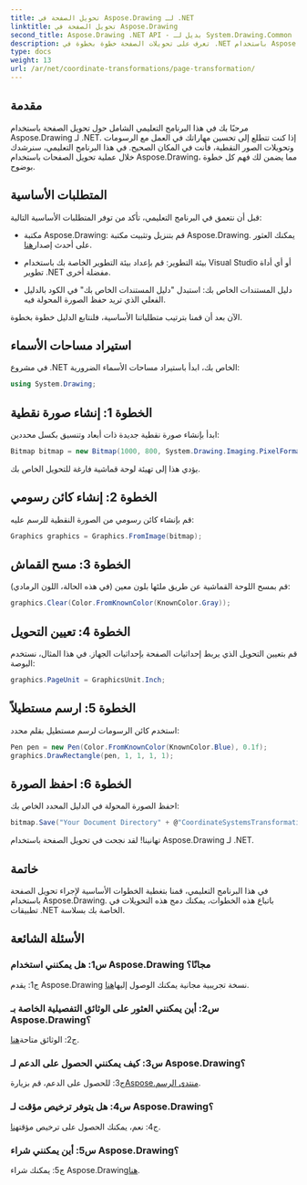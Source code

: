 ```yaml
---
title: تحويل الصفحة في Aspose.Drawing لـ .NET
linktitle: تحويل الصفحة في Aspose.Drawing
second_title: Aspose.Drawing .NET API - بديل لـ System.Drawing.Common
description: تعرف على تحويلات الصفحة خطوة بخطوة في .NET باستخدام Aspose.Drawing. عزز مهاراتك في الرسم باستخدام هذا البرنامج التعليمي الشامل.
type: docs
weight: 13
url: /ar/net/coordinate-transformations/page-transformation/
---
```

## مقدمة

مرحبًا بك في هذا البرنامج التعليمي الشامل حول تحويل الصفحة باستخدام Aspose.Drawing لـ .NET. إذا كنت تتطلع إلى تحسين مهاراتك في العمل مع الرسومات وتحويلات الصور النقطية، فأنت في المكان الصحيح. في هذا البرنامج التعليمي، سنرشدك خلال عملية تحويل الصفحات باستخدام Aspose.Drawing، مما يضمن لك فهم كل خطوة بوضوح.

## المتطلبات الأساسية

قبل أن نتعمق في البرنامج التعليمي، تأكد من توفر المتطلبات الأساسية التالية:

-  مكتبة Aspose.Drawing: قم بتنزيل وتثبيت مكتبة Aspose.Drawing. يمكنك العثور على أحدث إصدار[هنا](https://releases.aspose.com/drawing/net/).

- بيئة التطوير: قم بإعداد بيئة التطوير الخاصة بك باستخدام Visual Studio أو أي أداة تطوير .NET مفضلة أخرى.

- دليل المستندات الخاص بك: استبدل "دليل المستندات الخاص بك" في الكود بالدليل الفعلي الذي تريد حفظ الصورة المحولة فيه.

الآن بعد أن قمنا بترتيب متطلباتنا الأساسية، فلنتابع الدليل خطوة بخطوة.

## استيراد مساحات الأسماء

في مشروع .NET الخاص بك، ابدأ باستيراد مساحات الأسماء الضرورية:

```csharp
using System.Drawing;
```

## الخطوة 1: إنشاء صورة نقطية

ابدأ بإنشاء صورة نقطية جديدة ذات أبعاد وتنسيق بكسل محددين:

```csharp
Bitmap bitmap = new Bitmap(1000, 800, System.Drawing.Imaging.PixelFormat.Format32bppPArgb);
```

يؤدي هذا إلى تهيئة لوحة قماشية فارغة للتحويل الخاص بك.

## الخطوة 2: إنشاء كائن رسومي

قم بإنشاء كائن رسومي من الصورة النقطية للرسم عليه:

```csharp
Graphics graphics = Graphics.FromImage(bitmap);
```

## الخطوة 3: مسح القماش

قم بمسح اللوحة القماشية عن طريق ملئها بلون معين (في هذه الحالة، اللون الرمادي):

```csharp
graphics.Clear(Color.FromKnownColor(KnownColor.Gray));
```

## الخطوة 4: تعيين التحويل

قم بتعيين التحويل الذي يربط إحداثيات الصفحة بإحداثيات الجهاز. في هذا المثال، نستخدم البوصة:

```csharp
graphics.PageUnit = GraphicsUnit.Inch;
```

## الخطوة 5: ارسم مستطيلاً

استخدم كائن الرسومات لرسم مستطيل بقلم محدد:

```csharp
Pen pen = new Pen(Color.FromKnownColor(KnownColor.Blue), 0.1f);
graphics.DrawRectangle(pen, 1, 1, 1, 1);
```

## الخطوة 6: احفظ الصورة

احفظ الصورة المحولة في الدليل المحدد الخاص بك:

```csharp
bitmap.Save("Your Document Directory" + @"CoordinateSystemsTransformations\PageTransformation_out.png");
```

تهانينا! لقد نجحت في تحويل الصفحة باستخدام Aspose.Drawing لـ .NET.

## خاتمة

في هذا البرنامج التعليمي، قمنا بتغطية الخطوات الأساسية لإجراء تحويل الصفحة باستخدام Aspose.Drawing. باتباع هذه الخطوات، يمكنك دمج هذه التحويلات في تطبيقات .NET الخاصة بك بسلاسة.

## الأسئلة الشائعة

### س1: هل يمكنني استخدام Aspose.Drawing مجانًا؟

 ج1: يقدم Aspose.Drawing نسخة تجريبية مجانية يمكنك الوصول إليها[هنا](https://releases.aspose.com/).

### س2: أين يمكنني العثور على الوثائق التفصيلية الخاصة بـ Aspose.Drawing؟

 ج2: الوثائق متاحة[هنا](https://reference.aspose.com/drawing/net/).

### س3: كيف يمكنني الحصول على الدعم لـ Aspose.Drawing؟

 ج3: للحصول على الدعم، قم بزيارة[Aspose.منتدى الرسم](https://forum.aspose.com/c/diagram/17).

### س4: هل يتوفر ترخيص مؤقت لـ Aspose.Drawing؟

 ج4: نعم، يمكنك الحصول على ترخيص مؤقت[هنا](https://purchase.aspose.com/temporary-license/).

### س5: أين يمكنني شراء Aspose.Drawing؟

 ج5: يمكنك شراء Aspose.Drawing[هنا](https://purchase.aspose.com/buy).